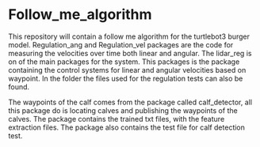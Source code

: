 # Follow_me_algorithm
This repository will contain a follow me algorithm for the turtlebot3 burger model. 
Regulation_ang and Regulation_vel packages are the code for measuring the velocities over time both linear and angular.
The lidar_reg is on of the main packages for the system. This packages is the package containing the control systems for linear and angular velocities based on waypoint. In the folder the files used for the regulation tests can also be found. 

The waypoints of the calf comes from the package called calf_detector, all this package do is locating calves and publishing the waypoints of the calves. The package contains the trained txt files, with the feature extraction files. 
The package also contains the test file for calf detection test. 
